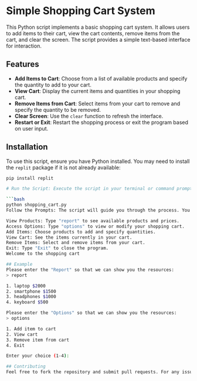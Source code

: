# Simple Shopping Cart System

This Python script implements a basic shopping cart system. It allows users to add items to their cart, view the cart contents, remove items from the cart, and clear the screen. The script provides a simple text-based interface for interaction.

## Features

- **Add Items to Cart**: Choose from a list of available products and specify the quantity to add to your cart.
- **View Cart**: Display the current items and quantities in your shopping cart.
- **Remove Items from Cart**: Select items from your cart to remove and specify the quantity to be removed.
- **Clear Screen**: Use the `clear` function to refresh the interface.
- **Restart or Exit**: Restart the shopping process or exit the program based on user input.

## Installation

To use this script, ensure you have Python installed. You may need to install the `replit` package if it is not already available:

```bash
pip install replit

# Run the Script: Execute the script in your terminal or command prompt.

```bash
python shopping_cart.py
Follow the Prompts: The script will guide you through the process. You can:

View Products: Type "report" to see available products and prices.
Access Options: Type "options" to view or modify your shopping cart.
Add Items: Choose products to add and specify quantities.
View Cart: See the items currently in your cart.
Remove Items: Select and remove items from your cart.
Exit: Type "Exit" to close the program.
Welcome to the shopping cart

## Example
Please enter the "Report" so that we can show you the resources:
> report

1. laptop $2000
2. smartphone $1500
3. headphones $1000
4. keyboard $500

Please enter the "Options" so that we can show you the resources:
> options

1. Add item to cart
2. View cart
3. Remove item from cart
4. Exit

Enter your choice (1-4):

## Contributing
Feel free to fork the repository and submit pull requests. For any issues or feature requests, please open an issue on GitHub.







